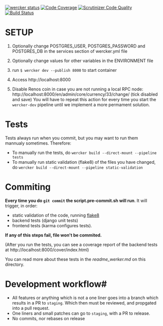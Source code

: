 [![wercker status](https://app.wercker.com/status/067cf790e7047fabce4a0bdcd8d0cae8/s/ "wercker status")](https://app.wercker.com/project/byKey/067cf790e7047fabce4a0bdcd8d0cae8)
[![Code Coverage](https://scrutinizer-ci.com/g/onitsoft/nexchange/badges/coverage.png?b=release&s=09e925d0e3bb43ae9f0179ff1ccf6c42b0336fd1)](https://scrutinizer-ci.com/g/onitsoft/nexchange/?branch=release)
[![Scrutinizer Code Quality](https://scrutinizer-ci.com/g/onitsoft/nexchange/badges/quality-score.png?b=release&s=dea82d8c22adbb8b18ee327b9771fc5bbe08d335)](https://scrutinizer-ci.com/g/onitsoft/nexchange/?branch=release)
[![Build Status](https://scrutinizer-ci.com/g/onitsoft/nexchange/badges/build.png?b=release&s=0e65f940af2dbaadcbea7ee9a2e0ff2bac753da0)](https://scrutinizer-ci.com/g/onitsoft/nexchange/build-status/release)
# SETUP

1. Optionally change POSTGRES_USER, POSTGRES_PASSWORD and POSTGRES_DB in the services section of wercker.yml file

2. Optionally change values for other variables in the ENVIRONMENT file

3. run `$ wercker dev --publish 8000` to start container

4. Access http://localhost:8000

5. Disable Renos coin in case you are not running a local RPC node:
http://localhost:8000/en/admin/core/currency/33/change/
(tick disabled and save)
You will have to repeat this action for every time you start the `wercker-dev` pipeline until we implement a more permament solution.

# Tests
Tests always run when you commit, but you may want to run them mannualy sometimes. Therefore:

* To manually run the tests, do `wercker build --direct-mount --pipeline tests`
* To  manually run static validation (flake8) of the files you have changed, do `wercker build --direct-mount --pipeline static-validation`



# Commiting
**Every time  you do `git commit` the script.pre-commit.sh will run**.
It will trigger, in order: 
- static validation of the code, running [flake8](https://flake8.readthedocs.io/en/latest/) 
- backend tests (django unit tests)
- frontend tests (karma configures tests). 

**If any of this steps fail, file won't be commited.**

(After you run the tests, you can see a coverage report of the backend tests at http://localhost:8000/cover/index.html)

You can read more about these tests in the *readme_werker.md* on this directory.


# Development workflow#

- All features or anything which is not a one liner goes into a branch which results in a PR to `staging`.
 Which then must be reviewed, and propgated into a pull request.
- One liners and small patches can go to `staging`, with a PR to release.
- No commits, nor rebases on release
